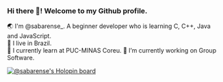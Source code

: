 ### Hi there 👋! Welcome to my Github profile.

🌏 I'm @sabarense_. A beginner developer who is learning C, C++, Java and JavaScript. <br>
🌵 I live in Brazil. <br>
🏫 I currently learn at PUC-MINAS Coreu.
🔭 I’m currently working on Group Software.

[![@sabarense's Holopin board](https://holopin.me/sabarense)](https://holopin.io/@sabarense)

<!--
**sabarense/sabarense** is a ✨ _special_ ✨ repository because its `README.md` (this file) appears on your GitHub profile.

Here are some ideas to get you started:

- 🔭 I’m currently working on ...
- 🌱 I’m currently learning ...
- 👯 I’m looking to collaborate on ...
- 🤔 I’m looking for help with ...
- 💬 Ask me about ...
- 📫 How to reach me: ...
- 😄 Pronouns: ...
- ⚡ Fun fact: ...
-->
